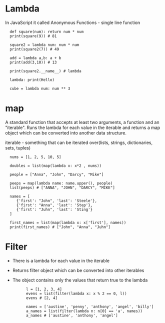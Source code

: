 # Lambda

In JavaScript it called Anonymous Functions - single line function

      def square(num): return num * num
      print(square(9)) # 81

      square2 = lambda num: num * num
      print(square2(7)) # 49

      add = lambda a,b: a + b
      print(add(3,10)) # 13

      print(square2.__name__) # lambda

      lambda: print(Hello)

      cube = lambda num: num ** 3

# map

A standard function that accepts at least two arguments, a function and an "iterable". Runs the lambda for each value in the iterable and returns a map object which can be converted into another data structure.

iterable - something that can be iterated over(lists, strings, dictionaries, sets, tuples)

      nums = [1, 2, 5, 10, 5]

      doubles = list(map(lambda x: x*2 , nums))

      people = ["Anna", "John", "Darcy", "Mike"]

      peeps = map(lambda name: name.upper(), people)
      list(peeps) # ["ANNA", "JOHN", "DARCY", "MIKE"]

      names = [
         {'first': "John", 'last': 'Steele'},
         {'first': "Anna", 'last': 'Step'},
         {'first': "Juhn", 'last': 'Sting'}
      ]

      first_names = list(map(lambda x: x['first'], names))
      print(first_names) # ["John", "Anna", "Juhn"]
 
# Filter

- There is a lambda for each value in the iterable
- Returns filter object which can be converted into other iterables
- The object contains only the values that return true to the lambda

            l = [1, 2, 3, 4]
            evens = list(filter(lambda x: x % 2 == 0, l))
            evens # [2, 4]

            names = ['austine', 'penny', 'anthony', 'angel', 'billy']
            a_names = list(filter(lambda n: n[0] == 'a', names))
            a_names # ['austine', 'anthony', 'angel']

